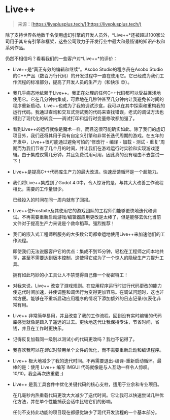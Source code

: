 <!--yml

category: 未分类

date: 2024-05-27 14:28:17

-->

# Live++

> 来源：[https://liveplusplus.tech/](https://liveplusplus.tech/)

除了支持世界各地数千名使用虚幻引擎的开发人员外，*Live++*还被超过100家公司用于其专有引擎和框架，这些公司致力于开发行业中最大和最畅销的知识产权和系列作品。

仍然不相信吗？看看我们的一些客户对*Live++*的评价：

+   Live++是“真正有效的编辑和继续”。Asobo Studio的程序员在Asobo Studio的C++产品（数百万行代码）的开发过程中一直在使用它。它已经成为我们工作流程的标准部分，提高了开发人员的生产力（和快乐 😊）。

+   我几乎病态地依赖于Live++。我正在处理的任何C++代码都可以受益匪浅地使用它。它在几分钟内集成，可靠地在几秒钟甚至几分钟内让我避免长时间的程序重新启动。Live++也成为了我的调试沙盒，我可以在其中探索和重构我的运行代码。我通过查询和交互式测试我的代码来查找错误，老式的调试方法也得到了现代化的转变——调试打印和运行时变量修改都加强了。

+   看到Live++的运行就像是魔术一样，而且这很可能确实如此。除了我们的虚幻项目外，我们还将其用于具有自定义引擎和非常长迭代周期的游戏。在五年的开发中，Live++很可能通过避免可怕的“修改行 - 编译 - 加载 - 测试 - 重复”周期而为我们节省了几个月的时间，并让我们在游戏运行时实验和实现游戏逻辑。由于集成仅需几分钟，并且免费试用可用，因此真的没有理由不去尝试一下！

+   Live++是提高C++代码库生产力的最大改进。快速反馈循环是一个超能力。

+   我们将Live++集成到了Godot 4.0中，令人惊讶的是，与其大大改善工作流程相比，需要的工作量很少。

    已经投入的时间在同一周内就有了回报。

+   Live++使Frostbite及其使用它的游戏团队的工程师们能够更快地迭代和调试。不再需要重新启动游戏/编辑器应用更改是太棒了，但是能够去优化当前文件对于提高生产力来说是个救命稻草。强烈推荐！

+   我们的嵌入式工程师所服务的大多数公司都幸运地使用Live++来加速他们的工作流程。

    即使我们无法说服客户它的优点：集成不到15分钟，轻松在工程师之间本地共享，甚至不需要达到版本控制，这使得它成为了一个惊人的隐秘生产力提升工具。

    拥有如此巧妙的小工具让人不禁觉得自己像一个秘密特工！

+   对我来说，Live++ 改变了游戏规则。在应用程序运行时进行代码更改的能力使迭代时间加速，并使调整和调优行为变得更加容易。在调试问题时，这也非常方便。能够在不重新启动应用程序的情况下添加额外的日志记录/仪表化非常有用。

+   Live++ 非常简单易用，并且改变了我的工作流程。回到没有实时编辑的代码库感觉就像是踏入了遥远的过去。更快地迭代让我保持专注，节省时间，省钱，并且在工作时更快乐。

+   记得反复加载同一级别以测试小的代码更改吗？我也不记得了。

+   我喜欢我可以在*调试*时禁用单个文件的优化，而不需要重新启动和编译程序。

+   Live++ 极大地减少了我的迭代时间。不再需要退出-编译-重新启动循环。最棒的是：使用 Live++ 编写 IMGUI 代码就像是与人互动一样令人惊叹。10/10，我会再次热重载 ;)

+   Live++ 是我工具套件中优化关键代码的核心支柱，适用于业余和专业项目。

    在几毫秒内热重载代码更改大大减少了迭代时间。它让我可以快速尝试几种优化方法，并在单个性能捕获会话中比较它们的影响。

    任何不支持此功能的项目现在都感觉缺少了现代开发流程的一个基本部分。
